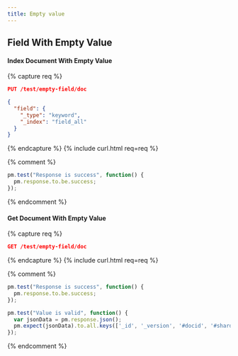 ```yaml
---
title: Empty value
---
```


## Field With Empty Value

#### Index Document With Empty Value

{% capture req %}

```json
PUT /test/empty-field/doc

{
  "field": {
    "_type": "keyword",
    "_index": "field_all"
  }
}
```
{% endcapture %}
{% include curl.html req=req %}

{% comment %}
```js
pm.test("Response is success", function() {
  pm.response.to.be.success;
});
```
{% endcomment %}

####  Get Document With Empty Value

{% capture req %}

```json
GET /test/empty-field/doc
```
{% endcapture %}
{% include curl.html req=req %}

{% comment %}
```js
pm.test("Response is success", function() {
  pm.response.to.be.success;
});
```

```js
pm.test("Value is valid", function() {
  var jsonData = pm.response.json();
  pm.expect(jsonData).to.all.keys(['_id', '_version', '#docid', '#shard']);
});
```
{% endcomment %}